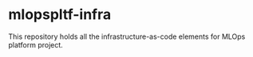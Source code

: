 # mlopspltf-infra
This repository holds all the infrastructure-as-code elements for MLOps platform project.
